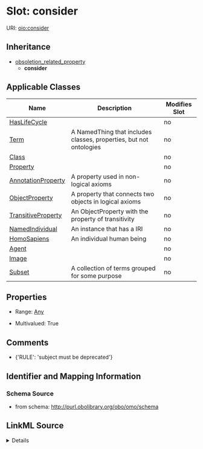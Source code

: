 # Slot: consider

URI: [oio:consider](http://www.geneontology.org/formats/oboInOwl#consider)




## Inheritance

* [obsoletion_related_property](obsoletion_related_property.md)
    * **consider**





## Applicable Classes

| Name | Description | Modifies Slot |
| --- | --- | --- |
[HasLifeCycle](HasLifeCycle.md) |  |  no  |
[Term](Term.md) | A NamedThing that includes classes, properties, but not ontologies |  no  |
[Class](Class.md) |  |  no  |
[Property](Property.md) |  |  no  |
[AnnotationProperty](AnnotationProperty.md) | A property used in non-logical axioms |  no  |
[ObjectProperty](ObjectProperty.md) | A property that connects two objects in logical axioms |  no  |
[TransitiveProperty](TransitiveProperty.md) | An ObjectProperty with the property of transitivity |  no  |
[NamedIndividual](NamedIndividual.md) | An instance that has a IRI |  no  |
[HomoSapiens](HomoSapiens.md) | An individual human being |  no  |
[Agent](Agent.md) |  |  no  |
[Image](Image.md) |  |  no  |
[Subset](Subset.md) | A collection of terms grouped for some purpose |  no  |







## Properties

* Range: [Any](Any.md)

* Multivalued: True





## Comments

* {'RULE': 'subject must be deprecated'}

## Identifier and Mapping Information







### Schema Source


* from schema: http://purl.obolibrary.org/obo/omo/schema




## LinkML Source

<details>
```yaml
name: consider
comments:
- '{''RULE'': ''subject must be deprecated''}'
in_subset:
- go permitted profile
from_schema: http://purl.obolibrary.org/obo/omo/schema
rank: 1000
is_a: obsoletion_related_property
domain: ObsoleteAspect
slot_uri: oio:consider
multivalued: true
alias: consider
domain_of:
- HasLifeCycle
range: Any

```
</details>